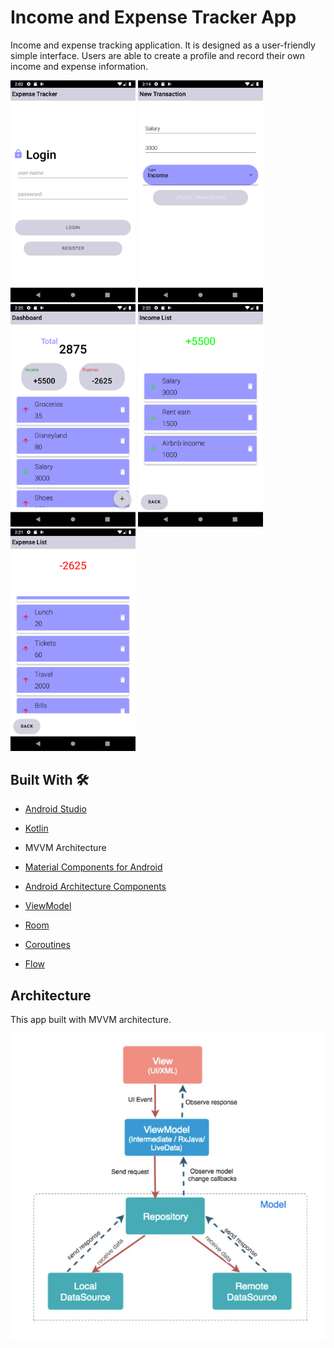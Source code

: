 # Income and Expense Tracker App
Income and expense tracking application. 
It is designed as a user-friendly simple interface. 
Users are able to create a profile and record their own income and expense information.

<img src="https://github.com/sevvalkatirci/income-expense-tracker/blob/main/images/Screenshot_20220605_140305.png" width="200"/> <img src="https://github.com/sevvalkatirci/income-expense-tracker/blob/main/images/Screenshot_20220605_141447.png" width="200"/> <img src="https://github.com/sevvalkatirci/income-expense-tracker/blob/main/images/Screenshot_20220605_142032.png" width="200"/> <img src="https://github.com/sevvalkatirci/income-expense-tracker/blob/main/images/Screenshot_20220605_142050.png" width="200"/> <img src="https://github.com/sevvalkatirci/income-expense-tracker/blob/main/images/Screenshot_20220605_142119.png" width="200"/>


##  Built With  🛠
 - [Android Studio](https://developer.android.com/studio)
 - [Kotlin](https://kotlinlang.org/)
 - MVVM Architecture
 - [Material Components for Android](https://github.com/material-components/material-components-android#:~:text=Material%20Components%20for%20Android%20%28MDC,beautiful%20and%20functional%20Android%20apps.)
 - [Android Architecture Components](https://developer.android.com/topic/architecture)
 - [ViewModel](https://developer.android.com/topic/libraries/architecture/viewmodel)
 - [Room](https://developer.android.com/training/data-storage/room)
 - [Coroutines](https://kotlinlang.org/docs/coroutines-overview.html)
 
 - [Flow](https://kotlinlang.org/docs/flow.html)
 
## Architecture
This app built with MVVM architecture.

![MVVM](https://github.com/sevvalkatirci/income-expense-tracker/blob/main/images/Screenshot%202022-06-07%20141106.jpg)

